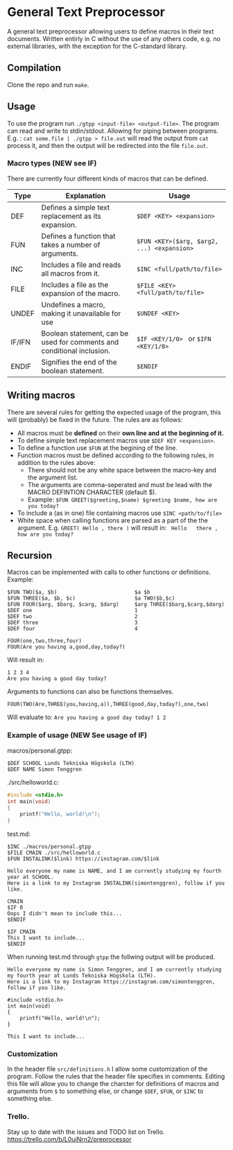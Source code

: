 # General Text Preprocessor
A general text preprocessor allowing users to define macros in their text documents. Written entirly in C without the use of any others code, e.g. no external libraries, with the exception for the C-standard library.

## Compilation
Clone the repo and run `make`.
## Usage
To use the program run `./gtpp <input-file> <output-file>`.
The program can read and write to stdin/stdout. Allowing for piping between programs. E.g. :
`cat some.file | ./gtpp > file.out`
will read the output from `cat` process it, and then the output will be redirected into the file `file.out`.

### Macro types (**NEW** see IF)
There are currently four different kinds of macros that can be defined.

| **Type** | **Explanation**                                    |**Usage**                                              |
| ----     | ----                                                 | ---                                                 |
| DEF      | Defines a simple text replacement as its expansion.  | `$DEF <KEY> <expansion> `                           |
| FUN      | Defines a function that takes a number of arguments. | `$FUN <KEY>($arg, $arg2, ...) <expansion>`          |
| INC      | Includes a file and reads all macros from it.        | `$INC <full/path/to/file>`                          |
| FILE     | Includes a file as the expansion of the macro.       | `$FILE <KEY> <full/path/to/file>`                   |
| UNDEF    | Undefines a macro, making it unavailable for use     | `$UNDEF <KEY> `                                     |
| IF/IFN   | Boolean statement, can be used for comments and conditional inclusion. | `$IF <KEY/1/0> ` or `$IFN <KEY/1/0>`|
| ENDIF    | Signifies the end of the boolean statement.          | `$ENDIF` |
## Writing macros
There are several rules for getting the expected usage of the program, this will (probably) be fixed in the future.
The rules are as follows:
* All macros must be **defined** on their **own line and at the beginning of it.**
* To define simple text replacement macros use `$DEF KEY <expansion>`.
* To define a function use `$FUN` at the begining of the line.
* Function macros must be defined according to the following rules, in addition to the rules above:
    + There should not be any white space between the macro-key and the argument list.
    + The arguments are comma-seperated and must be lead with the MACRO DEFINTION CHARACTER (default $).
    + Example: `$FUN GREET($greeting,$name) $greeting $name, how are you today?`
* To include a (as in one) file containing macros use `$INC <path/to/file>`
* White space when calling functions are parsed as a part of the the argument. E.g. `GREET( Hello , there )` will result in: ` Hello   there , how are you today?`



## Recursion
Macros can be implemented with calls to other functions or definitions.
Example:
```
$FUN TWO($a, $b)                         $a $b
$FUN THREE($a, $b, $c)                   $a TWO($b,$c)
$FUN FOUR($arg, $barg, $carg, $darg)     $arg THREE($barg,$carg,$darg)
$DEF one                                 1
$DEF two                                 2
$DEF three                               3 
$DEF four                                4

FOUR(one,two,three,four)
FOUR(Are you having a,good,day,today?)
```
Will result in:
```
1 2 3 4
Are you having a good day today?
```

Arguments to functions can also be functions themselves.
```
FOUR(TWO(Are,THREE(you,having,a)),THREE(good,day,today?),one,two)
```
Will evaluate to:
`Are you having a good day today? 1 2`

### Example of usage (**NEW** See usage of IF)
macros/personal.gtpp:
```
$DEF SCHOOL Lunds Tekniska Högskola (LTH)
$DEF NAME Simon Tenggren
```
./src/helloworld.c:
```c
#include <stdio.h>
int main(void)
{
    printf("Hello, world!\n");
}
```
test.md:
```
$INC ./macros/personal.gtpp
$FILE CMAIN ./src/helloworld.c
$FUN INSTALINK($link) https://instagram.com/$link

Hello everyone my name is NAME, and I am currently studying my fourth year at SCHOOL.
Here is a link to my Instagram INSTALINK(simontenggren), follow if you like.

CMAIN
$IF 0
Oops I didn't mean to include this...
$ENDIF

$IF CMAIN
This I want to include...
$ENDIF

```

When running test.md through `gtpp` the follwing output will be produced.
```
Hello everyone my name is Simon Tenggren, and I am currently studying my fourth year at Lunds Tekniska Högskola (LTH).
Here is a link to my Instagram https://instagram.com/simontenggren, follow if you like.

#include <stdio.h>
int main(void)
{
    printf("Hello, world!\n");
}

This I want to include...
```

### Customization
In the header file `src/definitions.h` I allow some customization of the program.
Follow the rules that the header file specifies in comments.
Editing this file will allow you to change the charcter for definitions of macros and arguments from `$` to something else, or change `$DEF`, `$FUN`, or `$INC` to something else.
### Trello.
Stay up to date with the issues and TODO list on Trello.
https://trello.com/b/L0uiNrn2/preprocessor
